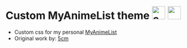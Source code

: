 # Custom MyAnimeList theme <img src="https://cdn.jsdelivr.net/gh/devicons/devicon/icons/css3/css3-original.svg" height="35" alt="css3 logo"/> <img src="https://upload.wikimedia.org/wikipedia/commons/7/7a/MyAnimeList_Logo.png" height="35"/>
- Custom css for my personal [MyAnimeList](https://myanimelist.net) 
- Original work by: [5cm](https://valeriolyndon.github.io/Theme-Customiser/theme?t=https://valeriolyndon.github.io/Theme-Customiser-Json/5cm/Gundam.json)
